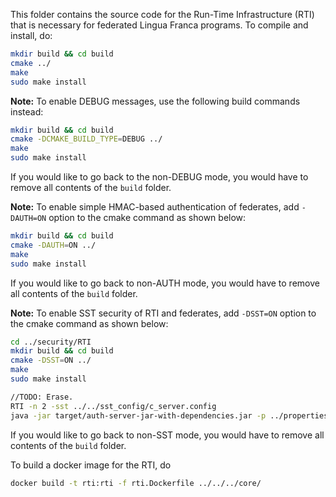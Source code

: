 This folder contains the source code for the Run-Time Infrastructure (RTI) that
is necessary for federated Lingua Franca programs. To compile and install, do:

```bash
mkdir build && cd build
cmake ../
make
sudo make install
```

**Note:** To enable DEBUG messages, use the following build commands instead:

```bash
mkdir build && cd build
cmake -DCMAKE_BUILD_TYPE=DEBUG ../
make
sudo make install
```

If you would like to go back to the non-DEBUG mode, you would have to remove all contents of the `build` folder.

**Note:** To enable simple HMAC-based authentication of federates,
add `-DAUTH=ON` option to the cmake command as shown below:

```bash
mkdir build && cd build
cmake -DAUTH=ON ../
make
sudo make install
```

If you would like to go back to non-AUTH mode, you would have to remove all contents of the `build` folder.

**Note:** To enable SST security of RTI and federates,
add `-DSST=ON` option to the cmake command as shown below:

```bash
cd ../security/RTI
mkdir build && cd build
cmake -DSST=ON ../
make
sudo make install

//TODO: Erase.
RTI -n 2 -sst ../../sst_config/c_server.config
java -jar target/auth-server-jar-with-dependencies.jar -p ../properties/exampleAuth101.properties
```

If you would like to go back to non-SST mode, you would have to remove all contents of the `build` folder.

To build a docker image for the RTI, do 
```bash
docker build -t rti:rti -f rti.Dockerfile ../../../core/
```
